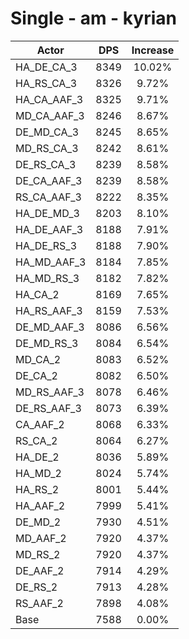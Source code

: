 # Single - am - kyrian
| Actor | DPS | Increase |
|---|:---:|:---:|
|HA_DE_CA_3|8349|10.02%|
|HA_RS_CA_3|8326|9.72%|
|HA_CA_AAF_3|8325|9.71%|
|MD_CA_AAF_3|8246|8.67%|
|DE_MD_CA_3|8245|8.65%|
|MD_RS_CA_3|8242|8.61%|
|DE_RS_CA_3|8239|8.58%|
|DE_CA_AAF_3|8239|8.58%|
|RS_CA_AAF_3|8222|8.35%|
|HA_DE_MD_3|8203|8.10%|
|HA_DE_AAF_3|8188|7.91%|
|HA_DE_RS_3|8188|7.90%|
|HA_MD_AAF_3|8184|7.85%|
|HA_MD_RS_3|8182|7.82%|
|HA_CA_2|8169|7.65%|
|HA_RS_AAF_3|8159|7.53%|
|DE_MD_AAF_3|8086|6.56%|
|DE_MD_RS_3|8084|6.54%|
|MD_CA_2|8083|6.52%|
|DE_CA_2|8082|6.50%|
|MD_RS_AAF_3|8078|6.46%|
|DE_RS_AAF_3|8073|6.39%|
|CA_AAF_2|8068|6.33%|
|RS_CA_2|8064|6.27%|
|HA_DE_2|8036|5.89%|
|HA_MD_2|8024|5.74%|
|HA_RS_2|8001|5.44%|
|HA_AAF_2|7999|5.41%|
|DE_MD_2|7930|4.51%|
|MD_AAF_2|7920|4.37%|
|MD_RS_2|7920|4.37%|
|DE_AAF_2|7914|4.29%|
|DE_RS_2|7913|4.28%|
|RS_AAF_2|7898|4.08%|
|Base|7588|0.00%|

